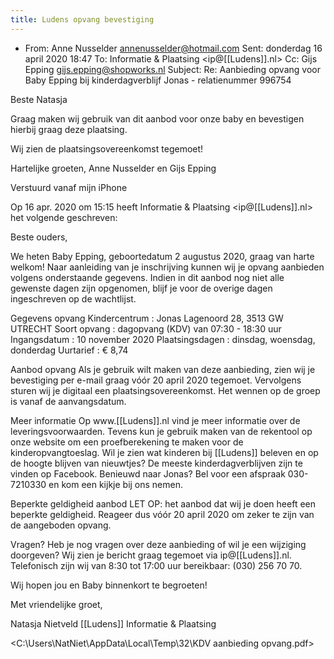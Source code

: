 ```yaml
---
title: Ludens opvang bevestiging
---
```


- From: Anne Nusselder <annenusselder@hotmail.com> 
Sent: donderdag 16 april 2020 18:47
To: Informatie & Plaatsing <ip@[[Ludens]].nl>
Cc: Gijs Epping <gijs.epping@shopworks.nl>
Subject: Re: Aanbieding opvang voor Baby Epping bij kinderdagverblijf Jonas - relatienummer 996754

Beste Natasja 

Graag maken wij gebruik van dit aanbod voor onze baby en bevestigen hierbij graag deze plaatsing. 

Wij zien de plaatsingsovereenkomst tegemoet!

Hartelijke groeten, 
Anne Nusselder en Gijs Epping 

Verstuurd vanaf mijn iPhone


Op 16 apr. 2020 om 15:15 heeft Informatie & Plaatsing <ip@[[Ludens]].nl> het volgende geschreven:
 
Beste ouders,

We heten Baby Epping, geboortedatum 2 augustus 2020, graag van harte welkom! Naar aanleiding van je inschrijving kunnen wij je opvang aanbieden volgens onderstaande gegevens. Indien in dit aanbod nog niet alle gewenste dagen zijn opgenomen, blijf je voor de overige dagen ingeschreven op de wachtlijst.
 
Gegevens opvang
Kindercentrum	:	Jonas
Lagenoord 28, 3513 GW UTRECHT
Soort opvang	:	dagopvang (KDV) van 07:30 - 18:30 uur
Ingangsdatum	:	10 november 2020
Plaatsingsdagen	:	dinsdag, woensdag, donderdag
Uurtarief	:	€  8,74
 
Aanbod opvang
Als je gebruik wilt maken van deze aanbieding, zien wij je bevestiging per e-mail graag vóór 20 april 2020 tegemoet. Vervolgens sturen wij je digitaal een plaatsingsovereenkomst. Het wennen op de groep is vanaf de aanvangsdatum.
 
Meer informatie
Op www.[[Ludens]].nl vind je meer informatie over de leveringsvoorwaarden. Tevens kun je gebruik maken van de rekentool op onze website om een proefberekening te maken voor de kinderopvangtoeslag.
Wil je zien wat kinderen bij [[Ludens]] beleven en op de hoogte blijven van nieuwtjes? De meeste kinderdagverblijven zijn te vinden op Facebook.
Benieuwd naar Jonas? Bel voor een afspraak 030-7210330 en kom een kijkje bij ons nemen.
 
Beperkte geldigheid aanbod
LET OP: het aanbod dat wij je doen heeft een beperkte geldigheid. Reageer dus vóór 20 april 2020 om zeker te zijn van de aangeboden opvang.


Vragen?
Heb je nog vragen over deze aanbieding of wil je een wijziging doorgeven? Wij zien je bericht graag tegemoet via ip@[[Ludens]].nl. Telefonisch zijn wij van 8:30 tot 17:00 uur bereikbaar: (030) 256 70 70.

Wij hopen jou en Baby binnenkort te begroeten!

Met vriendelijke groet,


Natasja Nietveld
[[Ludens]]
Informatie & Plaatsing


 
 
 
<C:\Users\NatNiet\AppData\Local\Temp\32\KDV aanbieding opvang.pdf>

